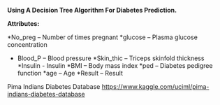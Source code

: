 **Using A Decision Tree Algorithm For Diabetes Prediction.**

**Attributes:**

   *No_preg   –   Number of times pregnant
   *glucose   –   Plasma glucose concentration
  * Blood_P   –   Blood pressure
  *Skin_thic –   Triceps skinfold thickness
  *Insulin   -   Insulin
  *BMI       –   Body mass index
  *ped       –   Diabetes pedigree function
  *age       –   Age
  *Result    –   Result

Pima Indians Diabetes Database
https://www.kaggle.com/uciml/pima-indians-diabetes-database
